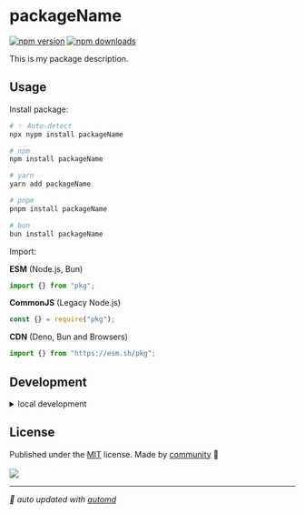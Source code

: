 # packageName

<!-- automd:badges color=yellow -->

[![npm version](https://img.shields.io/npm/v/packageName?color=yellow)](https://npmjs.com/package/packageName)
[![npm downloads](https://img.shields.io/npm/dm/packageName?color=yellow)](https://npmjs.com/package/packageName)

<!-- /automd -->

This is my package description.

## Usage

Install package:

<!-- automd:pm-install -->

```sh
# ✨ Auto-detect
npx nypm install packageName

# npm
npm install packageName

# yarn
yarn add packageName

# pnpm
pnpm install packageName

# bun
bun install packageName
```

<!-- /automd -->

Import:

<!-- automd:jsimport cjs cdn name="pkg" -->

**ESM** (Node.js, Bun)

```js
import {} from "pkg";
```

**CommonJS** (Legacy Node.js)

```js
const {} = require("pkg");
```

**CDN** (Deno, Bun and Browsers)

```js
import {} from "https://esm.sh/pkg";
```

<!-- /automd -->

## Development

<details>

<summary>local development</summary>

- Clone this repository
- Install latest LTS version of [Node.js](https://nodejs.org/en/)
- Enable [Corepack](https://github.com/nodejs/corepack) using `corepack enable`
- Install dependencies using `pnpm install`
- Run interactive tests using `pnpm dev`

</details>

## License

<!-- automd:contributors license=MIT -->

Published under the [MIT](https://github.com/unjs/packageName/blob/main/LICENSE) license.
Made by [community](https://github.com/unjs/packageName/graphs/contributors) 💛
<br><br>
<a href="https://github.com/unjs/packageName/graphs/contributors">
<img src="https://contrib.rocks/image?repo=unjs/packageName" />
</a>

<!-- /automd -->

<!-- automd:with-automd -->

---

_🤖 auto updated with [automd](https://automd.unjs.io)_

<!-- /automd -->

